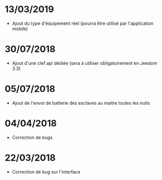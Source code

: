 # 13/03/2019

- Ajout du type d'équipement réel (pourra être utilisé par l'application mobile)

# 30/07/2018

- Ajout d'une clef api dédiée (sera à utiliser obligatoirement en Jeedom 3.3)

# 05/07/2018

- Ajout de l'envoi de batterie des esclaves au maitre toutes les nuits

# 04/04/2018

- Correction de bugs

# 22/03/2018

- Correction de bug sur l'interface

